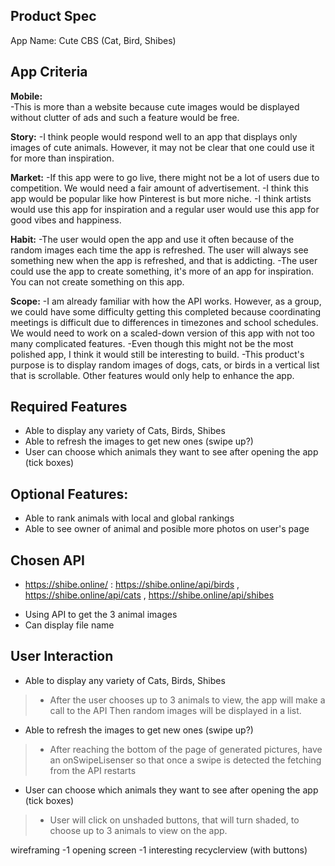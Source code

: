 Product Spec
-
App Name: Cute CBS (Cat, Bird, Shibes)

App Criteria
-
**Mobile:**  
-This is more than a website because  cute images would be displayed without clutter of ads  and such a feature would be free.  

**Story:**
-I think people would respond well to an app that displays only images of cute animals.  However, it may not be clear that one could use it for more than inspiration.

**Market:**
-If this app were to go live, there might not be a lot of users due to competition. We would need a fair amount of advertisement.
-I think this app would be popular like how Pinterest is but more niche. 
-I think artists would use this app for inspiration and a regular user would use this app for good vibes and happiness.

**Habit:** 
-The user would open the app and use it often because of the random images each time the app is refreshed. The user will always see something new when the app is refreshed, and that is addicting.
-The user could use the app to create something, it's more of an app for inspiration. You can not create something on this app.

**Scope:**
-I am already familiar with how the API works. However, as a group, we could have some difficulty getting this completed because coordinating meetings is difficult due to differences in timezones and school schedules. We would need to work on a scaled-down version of this app with not too many complicated features.
-Even though this might not be the most polished app, I think it would still be interesting to build.
-This product's purpose is to display random images of dogs, cats, or birds in a vertical list that is scrollable.  Other features would only help to enhance the app.

Required Features
-
- Able to display any variety of Cats, Birds, Shibes
- Able to refresh the images to get new ones (swipe up?)
- User can choose which animals they want to see after opening the app (tick boxes)






Optional Features:
-
- Able to rank animals with local and global rankings
- Able to see owner of animal and posible more photos on user's page


Chosen API
-
- https://shibe.online/  : https://shibe.online/api/birds , https://shibe.online/api/cats , https://shibe.online/api/shibes

* Using API to get the 3 animal images
* Can display file name


User Interaction
-
- Able to display any variety of Cats, Birds, Shibes
>* After the user chooses up to 3 animals to view, the app will make a call to the API
>Then random images will be displayed in a list.
- Able to refresh the images to get new ones (swipe up?)
>* After reaching the bottom of the page of generated pictures, have an onSwipeLisenser so that once a swipe is detected the fetching from the API restarts
- User can choose which animals they want to see after opening the app (tick boxes)
>* User will click on unshaded buttons, that will turn shaded, to choose up to 3 animals to view on the app.


wireframing 
-1 opening screen
-1 interesting recyclerview (with buttons)






